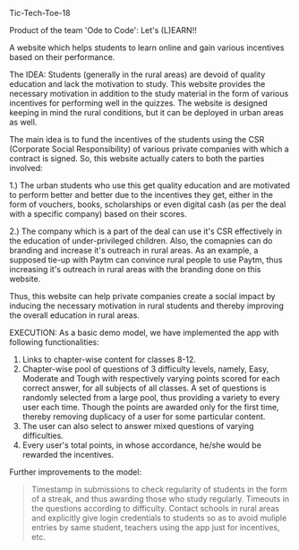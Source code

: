 Tic-Tech-Toe-18

Product of the team 'Ode to Code': Let's (L)EARN!!

A website which helps students to learn online and gain various incentives based on their performance.

The IDEA:
Students (generally in the rural areas) are devoid of quality education and lack the motivation to study. This website provides the necessary motivation in addition to the study material in the form of various incentives for performing well in the quizzes. The website is designed keeping in mind the rural conditions, but it can be deployed in urban areas as well. 

The main idea is to fund the incentives of the students using the CSR (Corporate Social Responsibility) of various private companies with which a contract is signed. So, this website actually caters to both the parties involved:

1.) The urban students who use this get quality education and are motivated to perform better and better due to the incentives they get, either in the form of vouchers, books, scholarships or even digital cash (as per the deal with a specific company) based on their scores.

2.) The company which is a part of the deal can use it's CSR effectively in the education of under-privileged children. Also, the comapnies can do branding and increase it's outreach in rural areas. As an example, a supposed tie-up with Paytm can convince rural people to use Paytm, thus increasing it's outreach in rural areas with the branding done on this website.

Thus, this website can help private companies create a social impact by inducing the necessary motivation in rural students and thereby improving the overall education in rural areas.


EXECUTION:
As a basic demo model, we have implemented the app with following functionalities:
1) Links to chapter-wise content for classes 8-12.
2) Chapter-wise pool of questions of 3 difficulty levels, namely, Easy, Moderate and Tough with respectively varying points scored for      each correct answer, for all subjects of all classes. A set of questions is randomly selected from a large pool, thus providing a        variety to every user each time. Though the points are awarded only for the first time, thereby removing duplicacy of a user for some    particular content.
3) The user can also select to answer mixed questions of varying difficulties.
4) Every user's total points, in whose accordance, he/she would be rewarded the incentives.
 
 Further improvements to the model:
  > Timestamp in submissions to check regularity of students in the form of a streak, and thus awarding those who study regularly.
  > Timeouts in the questions according to difficulty.
  > Contact schools in rural areas and explicitly give login credentials to students so as to avoid muliple entries by same student,           teachers using the app just for incentives, etc.
